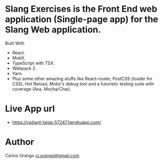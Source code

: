 # Slang Exercises is the Front End web application (Single-page app) for the Slang Web application.

Built With

* React.
* MobX.
* TypeScript with TSX.
* Webpack 2.
* Yarn.
* Plus some other amazing stuffs like React-router, PostCSS (loader for CSS), Hot Reload, Mobx's debug tool and a futuristic testing suite with coverage (Ava, Mocha/Chai).


# Live App url
* https://radiant-taiga-57247.herokuapp.com/

# Author
Carlos Urango <cj.urango@gmail.com>